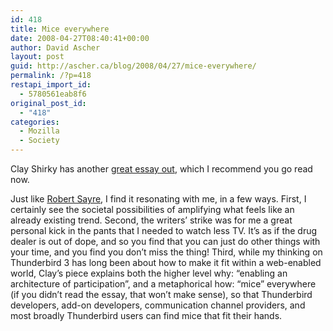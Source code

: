 ```yaml
---
id: 418
title: Mice everywhere
date: 2008-04-27T08:40:41+00:00
author: David Ascher
layout: post
guid: http://ascher.ca/blog/2008/04/27/mice-everywhere/
permalink: /?p=418
restapi_import_id:
  - 5780561eab8f6
original_post_id:
  - "418"
categories:
  - Mozilla
  - Society
---
```

Clay Shirky has another [great essay out](http://www.herecomeseverybody.org/2008/04/looking-for-the-mouse.html), which I recommend you go read now.

Just like [Robert Sayre](http://blog.mozilla.com/rob-sayre/2008/04/26/here-comes-everybody/), I find it resonating with me, in a few ways. First, I certainly see the societal possibilities of amplifying what feels like an already existing trend. Second, the writers&#8217; strike was for me a great personal kick in the pants that I needed to watch less TV. It&#8217;s as if the drug dealer is out of dope, and so you find that you can just do other things with your time, and you find you don&#8217;t miss the thing! Third, while my thinking on Thunderbird 3 has long been about how to make it fit within a web-enabled world, Clay&#8217;s piece explains both the higher level why: &#8220;enabling an architecture of participation&#8221;, and a metaphorical how: &#8220;mice&#8221; everywhere (if you didn&#8217;t read the essay, that won&#8217;t make sense), so that Thunderbird developers, add-on developers, communication channel providers, and most broadly Thunderbird users can find mice that fit their hands.